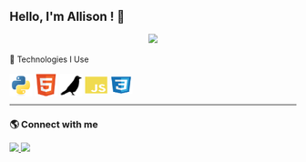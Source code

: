 ## Hello, I'm Allison ! 👋

<div align="center">
  <a href="https://github.com/allison3m">
    <img src="https://github-readme-stats.vercel.app/api?username=allison3m&show_icons=true&theme=dracula&include_all_commits=true&count_private=true"/>
  </a>
</div>

<div style="display: inline_block"><br>
 🧠 Technologies I Use

<div style="display: inline_block"><br>
  <img align="center" alt="Python" height="40" width="40" src="https://raw.githubusercontent.com/devicons/devicon/master/icons/python/python-original.svg">
  <img align="center" alt="HTML5" height="40" width="40" src="https://raw.githubusercontent.com/devicons/devicon/master/icons/html5/html5-original.svg">
  <img align="center" alt="n8n" height="40" width="40" src="https://raw.githubusercontent.com/n8n-io/n8n/master/assets/n8n-logo.png">
  <img align="center" alt="Rafa-Js" height="30" width="40" src="https://raw.githubusercontent.com/devicons/devicon/master/icons/javascript/javascript-plain.svg">
  <img align="center" alt="Rafa-CSS" height="30" width="40" src="https://raw.githubusercontent.com/devicons/devicon/master/icons/css3/css3-original.svg">


</div>

  
</div>

---

### 🌎 Connect with me

<div>
  <a href="https://www.instagram.com/allisonfaf" target="_blank">
    <img src="https://img.shields.io/badge/-Instagram-%23E4405F?style=for-the-badge&logo=instagram&logoColor=white">
  </a>
  <a href="https://www.linkedin.com/in/allison-filipe-b807b7211/" target="_blank">
    <img src="https://img.shields.io/badge/-LinkedIn-%230077B5?style=for-the-badge&logo=linkedin&logoColor=white">
  </a>
</div>
  



